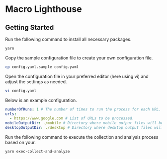 # Macro Lighthouse

## Getting Started

Run the following command to install all necessary packages.

```bash
yarn
```

Copy the sample configuration file to create your own configuration file.

```bash
cp config.yaml.sample config.yaml
```

Open the configuration file in your preferred editor (here using vi) and adjust the settings as needed.

```bash
vi config.yaml
```

Below is an example configuration.

```yaml
numberOfRuns: 1 # The number of times to run the process for each URL.
urls:
  - https://www.google.com # List of URLs to be processed.
mobileOutputDir: ./mobile # Directory where mobile output files will be saved.
desktopOutputDir: ./desktop # Directory where desktop output files will be saved.
```

Run the following command to execute the collection and analysis process based on your.

```bash
yarn exec-collect-and-analyze
```

